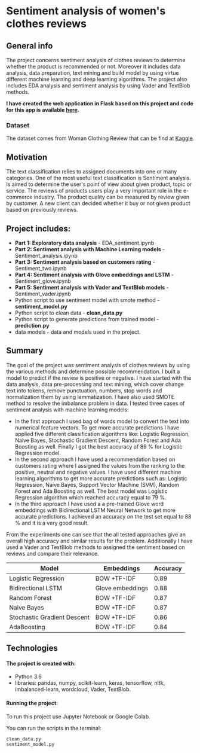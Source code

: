 # Sentiment analysis of women's clothes reviews 

## General info

The project concerns sentiment analysis of clothes reviews to determine whether the product is recommended or not. Moreover it includes data analysis, data preparation, text mining and build model by using virtue different machine learning and deep learning algorithms. The project also includes EDA analysis and sentiment analysis by using Vader and TextBlob methods.

**I have created the web application in Flask based on this project and code for this app is available [here](https://github.com/aniass/sentiment-app).**

### Dataset
The dataset comes from Woman Clothing Review that can be find at [Kaggle](https://www.kaggle.com/nicapotato/womens-ecommerce-clothing-reviews). 

## Motivation
The text classification relies to assigned documents into one or many categories. One of the most useful text classification is Sentiment analysis. Is aimed to determine the user's point of view about given product, topic or service. The reviews of products users play a very important role in the e-commerce industry. The product quality can be measured by review given by customer. A new client can decided whether it buy or not given product based on previously reviews.

## Project includes:
* **Part 1: Exploratory data analysis** - EDA_sentiment.ipynb
* **Part 2: Sentiment analysis with Machine Learning models** - Sentiment_analysis.ipynb
* **Part 3: Sentiment analysis based on customers rating** - Sentiment_two.ipynb
* **Part 4: Sentiment analysis with Glove embeddings and LSTM** - Sentiment_glove.ipynb
* **Part 5: Sentiment analysis with Vader and TextBlob models** - Sentiment_vader.ipynb
* Python script to use sentiment model with smote method - **sentiment_model.py**
* Python script to clean data - **clean_data.py**
* Python script to generate predictions from trained model - **prediction.py**
* data models - data and models used in the project.

## Summary
The goal of the project was sentiment analysis of clothes reviews by using the various methods and determine possible recommendation. I built a model to predict if the review is positive or negative. I have started with the data analysis, data pre-processing and text mining, which cover change text into tokens, remove punctuation, numbers, stop words and normalization them by using lemmatization. I have also used SMOTE method to resolve the imbalance problem in data. I tested three cases of sentiment analysis with machine learning models:
- In the first approach I used bag of words model to convert the text into numerical feature vectors. To get more accurate predictions I have applied five different classification algorithms like: Logistic Regression, Naive Bayes, Stochastic Gradient Descent, Random Forest and Ada Boosting as well. Finally I  got the best accuracy of 89 % for Logistic Regression model.
- In the second approach I have used a recommendation based on customers rating where I assigned the values from the ranking to the positive, neutral and negative values. I have used different machine learning algorithms to get more accurate predictions such as: Logistic Regression, Naive Bayes, Support Vector Machine (SVM), Random Forest and Ada Boosting as well. The best model was Logistic Regression algorithm which reached accuracy equal to 79 %.
- In the third approach I have used a a pre-trained Glove word embeddings with Bidirectional LSTM Neural Network to get more accurate predictions. I achieved an accuracy on the test set equal to 88 % and it is a very good result.

From the experiments one can see that the all tested approaches give an overall high accuracy and similar results for the problem. Additionally I have used a Vader and TextBlob methods to assigned the sentiment based on reviews and compare their relevance.

Model | Embeddings | Accuracy
------------ | ------------- | ------------- 
Logistic Regression | BOW +TF-IDF  | 0.89
Bidirectional LSTM| Glove embeddings  | 0.88
Random Forest| BOW +TF-IDF | 0.87
Naive Bayes | BOW +TF-IDF| 0.87
Stochastic Gradient Descent | BOW +TF-IDF | 0.86
AdaBoosting | BOW +TF-IDF | 0.84

## Technologies

#### The project is created with:
* Python 3.6
* libraries: pandas, numpy, scikit-learn, keras, tensorflow, nltk, imbalanced-learn, wordcloud, Vader, TextBlob.

#### Running the project:
To run this project use Jupyter Notebook or Google Colab.

You can run the scripts in the terminal:

    clean_data.py
    sentiment_model.py

